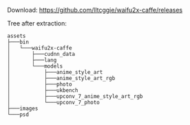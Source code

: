Download: https://github.com/lltcggie/waifu2x-caffe/releases

Tree after extraction:
```
assets
├───bin
│   └───waifu2x-caffe
│       ├───cudnn_data
│       ├───lang
│       └───models
│           ├───anime_style_art
│           ├───anime_style_art_rgb
│           ├───photo
│           ├───ukbench
│           ├───upconv_7_anime_style_art_rgb
│           └───upconv_7_photo
├───images
└───psd
```
